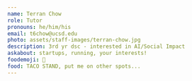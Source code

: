 ```yaml
---
name: Terran Chow
role: Tutor
pronouns: he/him/his
email: t6chow@ucsd.edu
photo: assets/staff-images/terran-chow.jpg
description: 3rd yr dsc - interested in AI/Social Impact
askabout: startups, running, your interests!
foodemoji: 🍙
food: TACO STAND, put me on other spots...
---
```

